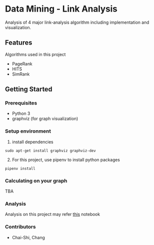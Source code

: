 # Data Mining - Link Analysis
Analysis of 4 major link-analysis algorithm including implementation and visualization.

## Features
Algorithms used in this project
* PageRank
* HITS
* SimRank

## Getting Started

### Prerequisites
* Python 3
* graphviz (for graph visualization)

### Setup environment

1. install dependencies
```
sudo apt-get install graphviz graphviz-dev
```

2. For this project, use pipenv to install python packages
```
pipenv install
```

### Calculating on your graph

TBA

### Analysis

Analysis on this project may refer [this](https://nbviewer.jupyter.org/github/iknowright/data-mining-link-analysis/blob/master/report.ipynb) notebook

### Contributors
* Chai-Shi, Chang
